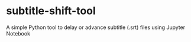# subtitle-shift-tool
A simple Python tool to delay or advance subtitle (.srt) files using Jupyter Notebook
